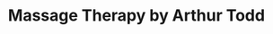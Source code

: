 ---
title: "Massage Therapy by Arthur Todd"
url: /woodstock/massage-therapy-by-arthur-todd/
shop: massage
---